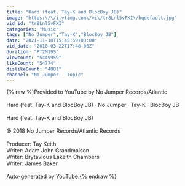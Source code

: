```yaml
---
title: "Hard (feat. Tay-K and BlocBoy JB)"
image: "https:\/\/i.ytimg.com\/vi\/tr8Lnl5vFXI\/hqdefault.jpg"
vid_id: "tr8Lnl5vFXI"
categories: "Music"
tags: ["No Jumper","Tay-K","BlocBoy JB"]
date: "2021-11-18T15:45:59+03:00"
vid_date: "2018-03-22T17:48:06Z"
duration: "PT2M19S"
viewcount: "5449959"
likeCount: "54774"
dislikeCount: "4081"
channel: "No Jumper - Topic"
---
```

{% raw %}Provided to YouTube by No Jumper Records/Atlantic<br /><br />Hard (feat. Tay-K and BlocBoy JB) · No Jumper · Tay-K · BlocBoy JB<br /><br />Hard (feat. Tay-K and BlocBoy JB)<br /><br />℗ 2018 No Jumper Records/Atlantic Records<br /><br />Producer: Tay Keith<br />Writer: Adam John Grandmaison<br />Writer: Brytavious Lakeith Chambers<br />Writer: James Baker<br /><br />Auto-generated by YouTube.{% endraw %}
